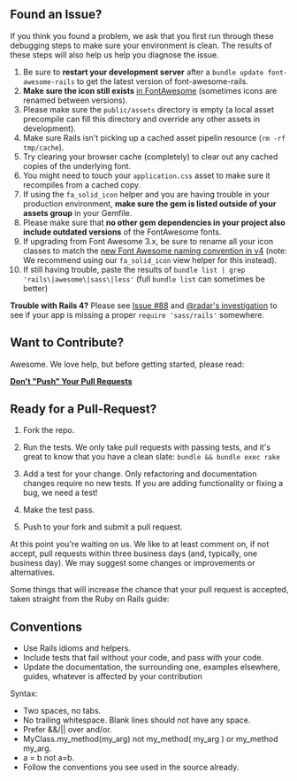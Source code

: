## Found an Issue?

If you think you found a problem, we ask that you first run through these
debugging steps to make sure your environment is clean. The results of these
steps will also help us help you diagnose the issue.

1. Be sure to **restart your development server** after a `bundle update font-awesome-rails` to get the latest version of font-awesome-rails.
1. **Make sure the icon still exists** [in FontAwesome](http://fontawesome.io/icons/) (sometimes icons are renamed between versions).
1. Please make sure the `public/assets` directory is empty (a local asset precompile can fill this directory and override any other assets in development).
1. Make sure Rails isn't picking up a cached asset pipelin resource (`rm -rf tmp/cache`).
1. Try clearing your browser cache (completely) to clear out any cached copies of the underlying font.
1. You might need to touch your `application.css` asset to make sure it recompiles from a cached copy.
1. If using the `fa_solid_icon` helper and you are having trouble in your production environment, **make sure the gem is listed outside of your assets group** in your Gemfile.
1. Please make sure that **no other gem dependencies in your project also include outdated versions** of the FontAwesome fonts.
1. If upgrading from Font Awesome 3.x, be sure to rename all your icon classes to match the [new Font Awesome naming convention in v4](http://fortawesome.github.io/Font-Awesome/whats-new/#new-naming) (note: We recommend using our `fa_solid_icon` view helper for this instead).
1. If still having trouble, paste the results of `bundle list | grep  'rails\|awesome\|sass\|less'` (full `bundle list` can sometimes be better)

**Trouble with Rails 4?** Please see [Issue #88](https://github.com/bokmann/font-awesome-rails/issues/88) and [@radar's investigation](https://github.com/bokmann/font-awesome-rails/issues/88#issuecomment-47048968) to see if your app is missing a proper `require 'sass/rails'` somewhere.

## Want to Contribute?

Awesome. We love help, but before getting started, please read:

**[Don't "Push" Your Pull Requests](http://www.igvita.com/2011/12/19/dont-push-your-pull-requests/)**

## Ready for a Pull-Request?

1. Fork the repo.

2. Run the tests. We only take pull requests with passing tests, and it's great
to know that you have a clean slate: `bundle && bundle exec rake`

3. Add a test for your change. Only refactoring and documentation changes
require no new tests. If you are adding functionality or fixing a bug, we need
a test!

4. Make the test pass.

5. Push to your fork and submit a pull request.

At this point you're waiting on us. We like to at least comment on, if not
accept, pull requests within three business days (and, typically, one business
day). We may suggest some changes or improvements or alternatives.

Some things that will increase the chance that your pull request is accepted,
taken straight from the Ruby on Rails guide:

## Conventions

* Use Rails idioms and helpers.
* Include tests that fail without your code, and pass with your code.
* Update the documentation, the surrounding one, examples elsewhere, guides,
  whatever is affected by your contribution

Syntax:

* Two spaces, no tabs.
* No trailing whitespace. Blank lines should not have any space.
* Prefer &&/|| over and/or.
* MyClass.my_method(my_arg) not my_method( my_arg ) or my_method my_arg.
* a = b not a=b.
* Follow the conventions you see used in the source already.
